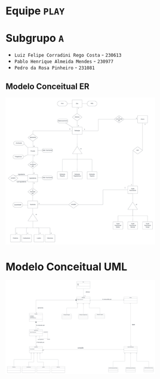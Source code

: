 # Equipe `PLAY`

# Subgrupo `A`

- `Luiz Felipe Corradini Rego Costa` - `230613`
- `Pablo Henrique Almeida Mendes` - `230977`
- `Pedro da Rosa Pinheiro` - `231081`

## Modelo Conceitual ER

<img src="lab02/images/ER_MC536_P4P3R.png" width="400px" height="auto">

# Modelo Conceitual UML

<img src="lab02/images/UML_MC536_P4P3R.png" width="400px" height="auto">
